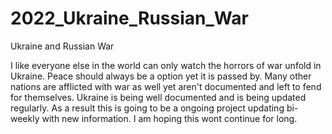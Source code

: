 # 2022_Ukraine_Russian_War
Ukraine and Russian War

 I like everyone else in the world can only watch the horrors of war unfold in Ukraine. Peace should always be a option yet it is passed by. Many other nations are afflicted with war as well yet aren't documented 
and left to fend for themselves. Ukraine is being well documented and is being updated regularly. As a result this is going to be a ongoing project updating bi-weekly with new information. I am hoping this wont continue for long.
